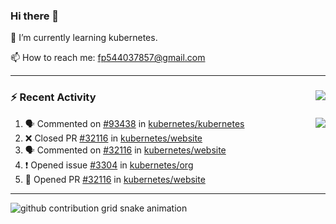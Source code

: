 <!--
**Abirdcfly/Abirdcfly** is a ✨ _special_ ✨ repository because its `README.md` (this file) appears on your GitHub profile.

Here are some ideas to get you started:

- 🔭 I’m currently working on ...
- 🌱 I’m currently learning ...
- 👯 I’m looking to collaborate on ...
- 🤔 I’m looking for help with ...
- 💬 Ask me about ...
- 📫 How to reach me: ...
- 😄 Pronouns: ...
- ⚡ Fun fact: ...
-->
### Hi there 👋

🌱  I’m currently learning kubernetes.

📫  How to reach me: fp544037857@gmail.com

---

### :zap: Recent Activity   <img align="right" src="https://komarev.com/ghpvc/?username=Abirdcfly&label=VIEWS&color=brightgreen" />

<img align="right" src="https://github-readme-stats.vercel.app/api?username=abirdcfly&include_all_commits=true&count_private=true&hide_title=true&bg_color=ffffff&show_icons=true&icon_color=1E90FF&text_color=000000" />

<!--START_SECTION:activity-->
1. 🗣 Commented on [#93438](https://github.com/kubernetes/kubernetes/issues/93438) in [kubernetes/kubernetes](https://github.com/kubernetes/kubernetes)
2. ❌ Closed PR [#32116](https://github.com/kubernetes/website/pull/32116) in [kubernetes/website](https://github.com/kubernetes/website)
3. 🗣 Commented on [#32116](https://github.com/kubernetes/website/issues/32116) in [kubernetes/website](https://github.com/kubernetes/website)
4. ❗️ Opened issue [#3304](https://github.com/kubernetes/org/issues/3304) in [kubernetes/org](https://github.com/kubernetes/org)
5. 💪 Opened PR [#32116](https://github.com/kubernetes/website/pull/32116) in [kubernetes/website](https://github.com/kubernetes/website)
<!--END_SECTION:activity-->

---

![github contribution grid snake animation](https://raw.githubusercontent.com/Abirdcfly/Abirdcfly/output/github-contribution-grid-snake.svg)
